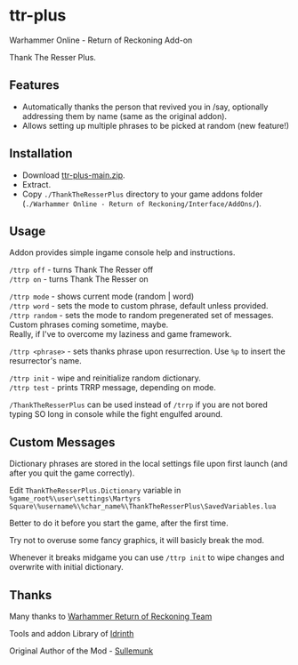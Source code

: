 # ttr-plus

Warhammer Online - Return of Reckoning Add-on 

Thank The Resser Plus.

## Features

- Automatically thanks the person that revived you in /say, optionally addressing them by name (same as the original addon).
- Allows setting up multiple phrases to be picked at random (new feature!)

## Installation

- Download [ttr-plus-main.zip](https://github.com/VasilyMartynov/ttr-plus/archive/main.zip).
- Extract.
- Copy `./ThankTheResserPlus` directory to your game addons folder (`./Warhammer Online - Return of Reckoning/Interface/AddOns/`).

## Usage

Addon provides simple ingame console help and instructions.

`/ttrp off` - turns Thank The Resser off \
`/ttrp on`  - turns Thank The Resser on

`/ttrp mode`   - shows current mode (random | word) \
`/ttrp word`   - sets the mode to custom phrase, default unless provided. \
`/ttrp random` - sets the mode to random pregenerated set of messages. \
Custom phrases coming sometime, maybe. \
Really, if I've to overcome my laziness and game framework.

`/ttrp <phrase>` - sets thanks phrase upon resurrection. Use `%p` to insert the resurrector's name.

`/ttrp init` - wipe and reinitialize random dictionary. \
`/ttrp test` - prints TRRP message, depending on mode.

`/ThankTheResserPlus` can be used instead of `/trrp` if you are not bored typing SO long in console while the fight engulfed around.

## Custom Messages

Dictionary phrases are stored in the local settings file upon first launch (and after you quit the game correctly).

Edit `ThankTheResserPlus.Dictionary` variable in
`%game_root%\user\settings\Martyrs Square\%username%\%char_name%\ThankTheResserPlus\SavedVariables.lua`

Better to do it before you start the game, after the first time.

Try not to overuse some fancy graphics, it will basicly break the mod.

Whenever it breaks midgame you can use `/ttrp init` to wipe changes and overwrite with initial dictionary.


## Thanks

Many thanks to [Warhammer Return of Reckoning Team ](https://www.returnofreckoning.com/)

Tools and addon Library of [Idrinth](https://tools.idrinth.de/)

Original Author of the Mod - [Sullemunk](https://www.returnofreckoning.com/forum/memberlist.php?mode=viewprofile&u=2352&sid=758cea67751329ca1d59fe277076c17d)
